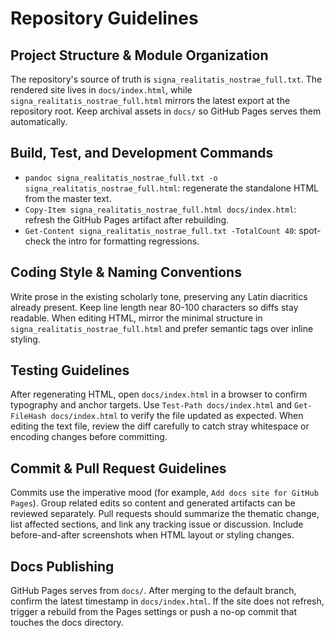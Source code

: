 # Repository Guidelines

## Project Structure & Module Organization
The repository's source of truth is `signa_realitatis_nostrae_full.txt`. The rendered site lives in `docs/index.html`, while `signa_realitatis_nostrae_full.html` mirrors the latest export at the repository root. Keep archival assets in `docs/` so GitHub Pages serves them automatically.

## Build, Test, and Development Commands
- `pandoc signa_realitatis_nostrae_full.txt -o signa_realitatis_nostrae_full.html`: regenerate the standalone HTML from the master text.
- `Copy-Item signa_realitatis_nostrae_full.html docs/index.html`: refresh the GitHub Pages artifact after rebuilding.
- `Get-Content signa_realitatis_nostrae_full.txt -TotalCount 40`: spot-check the intro for formatting regressions.

## Coding Style & Naming Conventions
Write prose in the existing scholarly tone, preserving any Latin diacritics already present. Keep line length near 80-100 characters so diffs stay readable. When editing HTML, mirror the minimal structure in `signa_realitatis_nostrae_full.html` and prefer semantic tags over inline styling.

## Testing Guidelines
After regenerating HTML, open `docs/index.html` in a browser to confirm typography and anchor targets. Use `Test-Path docs/index.html` and `Get-FileHash docs/index.html` to verify the file updated as expected. When editing the text file, review the diff carefully to catch stray whitespace or encoding changes before committing.

## Commit & Pull Request Guidelines
Commits use the imperative mood (for example, `Add docs site for GitHub Pages`). Group related edits so content and generated artifacts can be reviewed separately. Pull requests should summarize the thematic change, list affected sections, and link any tracking issue or discussion. Include before-and-after screenshots when HTML layout or styling changes.

## Docs Publishing
GitHub Pages serves from `docs/`. After merging to the default branch, confirm the latest timestamp in `docs/index.html`. If the site does not refresh, trigger a rebuild from the Pages settings or push a no-op commit that touches the docs directory.
